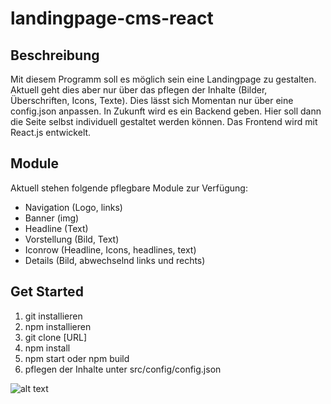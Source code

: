 # landingpage-cms-react

## Beschreibung
Mit diesem Programm soll es möglich sein eine Landingpage zu gestalten. Aktuell geht dies aber nur über das pflegen der Inhalte (Bilder, Überschriften, Icons, Texte). Dies lässt sich Momentan nur über eine config.json anpassen. In Zukunft wird es ein Backend geben. Hier soll dann die Seite selbst individuell gestaltet werden können. Das Frontend wird mit React.js entwickelt. 

## Module
Aktuell stehen folgende pflegbare Module zur Verfügung:
+ Navigation (Logo, links)
+ Banner (img)
+ Headline (Text)
+ Vorstellung (Bild, Text)
+ Iconrow (Headline, Icons, headlines, text)
+ Details (Bild, abwechselnd links und rechts)


## Get Started
1. git installieren
2. npm installieren 
3. git clone [URL]
4. npm install
5. npm start oder npm build
6. pflegen der Inhalte unter src/config/config.json


![alt text](https://github.com/Ariukuto/landingpage-cms-react/blob/main/sample.png?raw=true)
